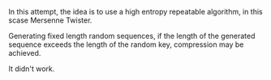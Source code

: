 In this attempt, the idea is to use a high entropy repeatable algorithm, in this scase Mersenne Twister.

Generating fixed length random sequences, if the length of the generated sequence exceeds the length of the random key, compression may be achieved.

It didn't work.